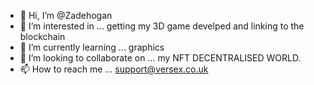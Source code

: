 - 👋 Hi, I’m @Zadehogan
- 👀 I’m interested in ... getting my 3D game develped and linking to the blockchain
- 🌱 I’m currently learning ... graphics
- 💞️ I’m looking to collaborate on ... my NFT DECENTRALISED WORLD.
- 📫 How to reach me ... support@versex.co.uk
<!---
Zadehogan/Zadehogan is a ✨ special ✨ repository because its `README.md` (this file) appears on your GitHub profile.
You can click the Preview link to take a look at your changes.
--->
